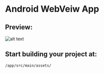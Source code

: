 # Android WebVeiw App
<h2>Preview:</h2>

![alt text](https://imgur.com/QMGbK2K.gif)

<h2>Start building your project at:</h2>

    /app/src/main/assets/
